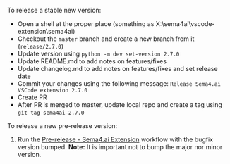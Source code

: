 To release a stable new version:

- Open a shell at the proper place (something as X:\sema4ai\vscode-extension\sema4ai)
- Checkout the `master` branch and create a new branch from it (`release/2.7.0`)
- Update version using `python -m dev set-version 2.7.0`
- Update README.md to add notes on features/fixes
- Update changelog.md to add notes on features/fixes and set release date
- Commit your changes using the following message: `Release Sema4.ai VSCode extension 2.7.0`
- Create PR
- After PR is merged to master, update local repo and create a tag using `git tag sema4ai-2.7.0`

To release a new pre-release version:

1. Run the [Pre-release - Sema4.ai Extension](https://github.com/Sema4AI/vscode-extension/actions/workflows/pre-release-robocorp-code.yml) workflow with the bugfix version bumped.
   **Note:** It is important not to bump the major nor minor version.
